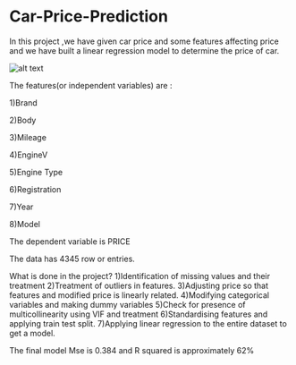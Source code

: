 # Car-Price-Prediction
In this project ,we have given car price and some features affecting price and we have built a linear regression model to determine the price of car. 

![alt text](https://user-images.githubusercontent.com/91171166/151691982-9410150c-b8b2-4116-a5c4-e6a0499e0d66.png)

The features(or independent variables) are :

1)Brand

2)Body

3)Mileage

4)EngineV

5)Engine Type

6)Registration	

7)Year

8)Model

The dependent variable is PRICE

The data has 4345 row or entries.

What is done in the project?
1)Identification of missing values and their treatment
2)Treatment of outliers in features.
3)Adjusting price so that features and modified price is linearly related.
4)Modifying categorical variables and making dummy variables
5)Check for presence of multicollinearity using VIF and treatment
6)Standardising features and applying train test split.
7)Applying linear regression to the entire dataset to get a model.

The final model Mse is 0.384 and R squared is approximately 62%
